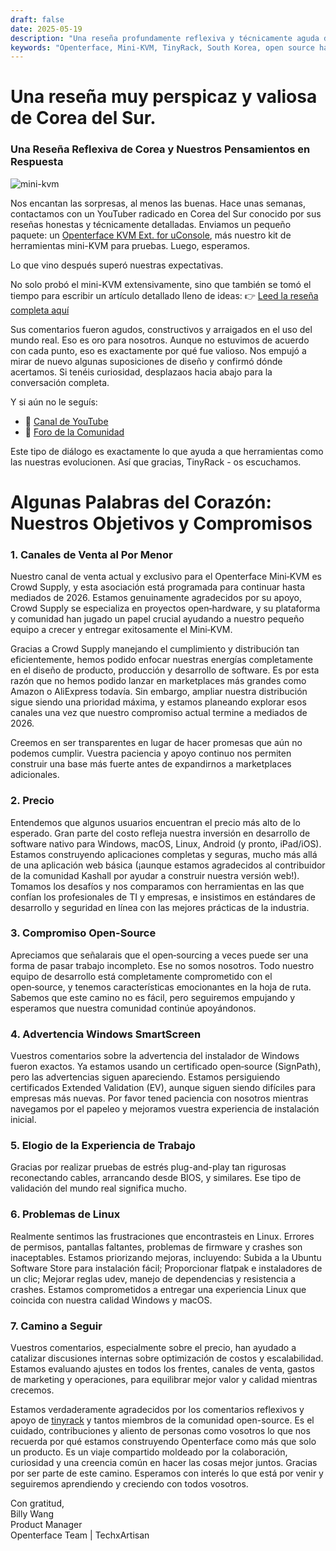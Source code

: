 ```yaml
---
draft: false
date: 2025-05-19
description: "Una reseña profundamente reflexiva y técnicamente aguda del Openterface Mini-KVM de la comunidad TinyRack de Corea del Sur, seguida de una respuesta transparente y sincera de nuestro equipo. Este intercambio destaca los comentarios de uso del mundo real, nuestro compromiso open-source y el viaje compartido de mejora de herramientas a través de la colaboración comunitaria."
keywords: "Openterface, Mini-KVM, TinyRack, South Korea, open source hardware, USB KVM, Linux support, community review, honest feedback, tech review, Windows KVM, open hardware response, Crowd Supply, GitHub, development roadmap"
---
```


# Una reseña muy perspicaz y valiosa de Corea del Sur.

### Una Reseña Reflexiva de Corea y Nuestros Pensamientos en Respuesta

![mini-kvm](https://tinyrack.net/content/images/size/w2000/2025/05/_1013207.JPG)

Nos encantan las sorpresas, al menos las buenas. Hace unas semanas, contactamos con un YouTuber radicado en Corea del Sur conocido por sus reseñas honestas y técnicamente detalladas. Enviamos un pequeño paquete: un [Openterface KVM Ext. for uConsole](https://shop.techxartisan.com/products/openterface-kvm-ext-for-uconsole), más nuestro kit de herramientas mini-KVM para pruebas. Luego, esperamos.

Lo que vino después superó nuestras expectativas.

No solo probó el mini-KVM extensivamente, sino que también se tomó el tiempo para escribir un artículo detallado lleno de ideas:
👉 [Leed la reseña completa aquí](https://tinyrack.net/openterface-mini-kvm)

Sus comentarios fueron agudos, constructivos y arraigados en el uso del mundo real. Eso es oro para nosotros. Aunque no estuvimos de acuerdo con cada punto, eso es exactamente por qué fue valioso. Nos empujó a mirar de nuevo algunas suposiciones de diseño y confirmó dónde acertamos. Si tenéis curiosidad, desplazaos hacia abajo para la conversación completa.

Y si aún no le seguís:
- 🎥 [Canal de YouTube](https://youtube.com/@tinyrack)
- 💬 [Foro de la Comunidad](https://forum.tinyrack.net/)

Este tipo de diálogo es exactamente lo que ayuda a que herramientas como las nuestras evolucionen. Así que gracias, TinyRack - os escuchamos.

# Algunas Palabras del Corazón: Nuestros Objetivos y Compromisos

### 1. Canales de Venta al Por Menor
Nuestro canal de venta actual y exclusivo para el Openterface Mini‑KVM es Crowd Supply, y esta asociación está programada para continuar hasta mediados de 2026. Estamos genuinamente agradecidos por su apoyo, Crowd Supply se especializa en proyectos open‑hardware, y su plataforma y comunidad han jugado un papel crucial ayudando a nuestro pequeño equipo a crecer y entregar exitosamente el Mini‑KVM.

Gracias a Crowd Supply manejando el cumplimiento y distribución tan eficientemente, hemos podido enfocar nuestras energías completamente en el diseño de producto, producción y desarrollo de software. Es por esta razón que no hemos podido lanzar en marketplaces más grandes como Amazon o AliExpress todavía. Sin embargo, ampliar nuestra distribución sigue siendo una prioridad máxima, y estamos planeando explorar esos canales una vez que nuestro compromiso actual termine a mediados de 2026.

Creemos en ser transparentes en lugar de hacer promesas que aún no podemos cumplir. Vuestra paciencia y apoyo continuo nos permiten construir una base más fuerte antes de expandirnos a marketplaces adicionales.

### 2. Precio
Entendemos que algunos usuarios encuentran el precio más alto de lo esperado. Gran parte del costo refleja nuestra inversión en desarrollo de software nativo para Windows, macOS, Linux, Android (y pronto, iPad/iOS). Estamos construyendo aplicaciones completas y seguras, mucho más allá de una aplicación web básica (¡aunque estamos agradecidos al contribuidor de la comunidad Kashall por ayudar a construir nuestra versión web!). Tomamos los desafíos y nos comparamos con herramientas en las que confían los profesionales de TI y empresas, e insistimos en estándares de desarrollo y seguridad en línea con las mejores prácticas de la industria.

### 3. Compromiso Open-Source
Apreciamos que señalarais que el open‑sourcing a veces puede ser una forma de pasar trabajo incompleto. Ese no somos nosotros. Todo nuestro equipo de desarrollo está completamente comprometido con el open‑source, y tenemos características emocionantes en la hoja de ruta. Sabemos que este camino no es fácil, pero seguiremos empujando y esperamos que nuestra comunidad continúe apoyándonos.

### 4. Advertencia Windows SmartScreen
Vuestros comentarios sobre la advertencia del instalador de Windows fueron exactos. Ya estamos usando un certificado open‑source (SignPath), pero las advertencias siguen apareciendo. Estamos persiguiendo certificados Extended Validation (EV), aunque siguen siendo difíciles para empresas más nuevas. Por favor tened paciencia con nosotros mientras navegamos por el papeleo y mejoramos vuestra experiencia de instalación inicial.

### 5. Elogio de la Experiencia de Trabajo
Gracias por realizar pruebas de estrés plug-and-play tan rigurosas reconectando cables, arrancando desde BIOS, y similares. Ese tipo de validación del mundo real significa mucho.

### 6. Problemas de Linux
Realmente sentimos las frustraciones que encontrasteis en Linux. Errores de permisos, pantallas faltantes, problemas de firmware y crashes son inaceptables. Estamos priorizando mejoras, incluyendo: Subida a la Ubuntu Software Store para instalación fácil; Proporcionar flatpak e instaladores de un clic; Mejorar reglas udev, manejo de dependencias y resistencia a crashes. Estamos comprometidos a entregar una experiencia Linux que coincida con nuestra calidad Windows y macOS.

### 7. Camino a Seguir
Vuestros comentarios, especialmente sobre el precio, han ayudado a catalizar discusiones internas sobre optimización de costos y escalabilidad. Estamos evaluando ajustes en todos los frentes, canales de venta, gastos de marketing y operaciones, para equilibrar mejor valor y calidad mientras crecemos.

Estamos verdaderamente agradecidos por los comentarios reflexivos y apoyo de [tinyrack](https://www.youtube.com/@tinyrack) y tantos miembros de la comunidad open-source. Es el cuidado, contribuciones y aliento de personas como vosotros lo que nos recuerda por qué estamos construyendo Openterface como más que solo un producto. Es un viaje compartido moldeado por la colaboración, curiosidad y una creencia común en hacer las cosas mejor juntos. Gracias por ser parte de este camino. Esperamos con interés lo que está por venir y seguiremos aprendiendo y creciendo con todos vosotros.

Con gratitud,  
Billy Wang  
Product Manager  
Openterface Team | TechxArtisan
